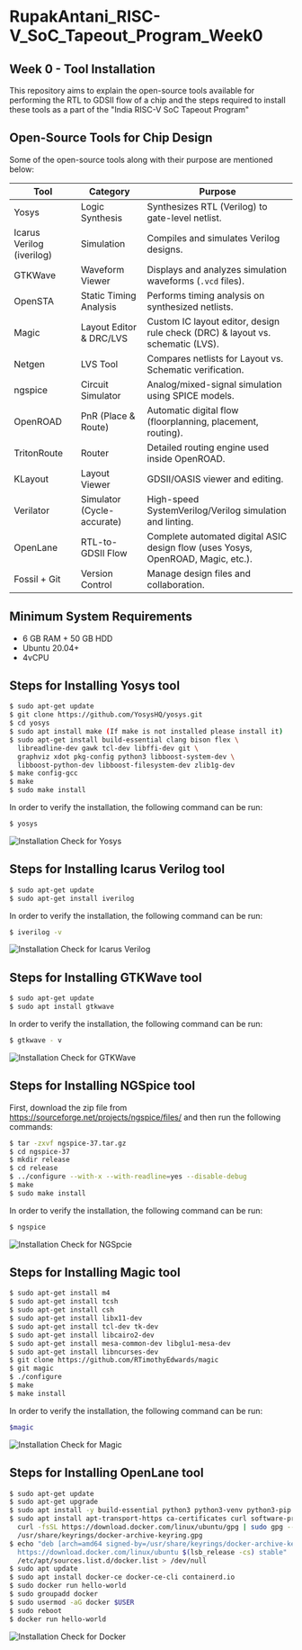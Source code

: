 # RupakAntani_RISC-V_SoC_Tapeout_Program_Week0
## Week 0 - Tool Installation

This repository aims to explain the open-source tools available for performing the RTL to GDSII flow of a chip and the steps required to install these tools as a part of the "India RISC-V SoC Tapeout Program"

## Open-Source Tools for Chip Design ##

Some of the open-source tools along with their purpose are mentioned below:

| Tool         | Category                 | Purpose                                                                 |
|--------------|--------------------------|-------------------------------------------------------------------------|
| Yosys        | Logic Synthesis          | Synthesizes RTL (Verilog) to gate-level netlist.                        |
| Icarus Verilog (iverilog) | Simulation               | Compiles and simulates Verilog designs.                                |
| GTKWave      | Waveform Viewer          | Displays and analyzes simulation waveforms (`.vcd` files).              |
| OpenSTA      | Static Timing Analysis   | Performs timing analysis on synthesized netlists.                       |
| Magic        | Layout Editor & DRC/LVS  | Custom IC layout editor, design rule check (DRC) & layout vs. schematic (LVS). |
| Netgen       | LVS Tool                 | Compares netlists for Layout vs. Schematic verification.                 |
| ngspice      | Circuit Simulator        | Analog/mixed-signal simulation using SPICE models.                       |
| OpenROAD     | PnR (Place & Route)      | Automatic digital flow (floorplanning, placement, routing).              |
| TritonRoute  | Router                   | Detailed routing engine used inside OpenROAD.                            |
| KLayout      | Layout Viewer            | GDSII/OASIS viewer and editing.                                          |
| Verilator    | Simulator (Cycle-accurate)| High-speed SystemVerilog/Verilog simulation and linting.                 |
| OpenLane     | RTL-to-GDSII Flow        | Complete automated digital ASIC design flow (uses Yosys, OpenROAD, Magic, etc.). |
| Fossil + Git | Version Control          | Manage design files and collaboration.                                   |

## Minimum System Requirements ##

- 6 GB RAM + 50 GB HDD
- Ubuntu 20.04+
- 4vCPU

## Steps for Installing Yosys tool ##

```bash
$ sudo apt-get update
$ git clone https://github.com/YosysHQ/yosys.git
$ cd yosys
$ sudo apt install make (If make is not installed please install it)
$ sudo apt-get install build-essential clang bison flex \
  libreadline-dev gawk tcl-dev libffi-dev git \
  graphviz xdot pkg-config python3 libboost-system-dev \
  libboost-python-dev libboost-filesystem-dev zlib1g-dev
$ make config-gcc
$ make
$ sudo make install
```

In order to verify the installation, the following command can be run:

```bash
$ yosys
```
![Installation Check for Yosys](yosys.png)

## Steps for Installing Icarus Verilog tool ##

```bash
$ sudo apt-get update
$ sudo apt-get install iverilog
```

In order to verify the installation, the following command can be run:

```bash
$ iverilog -v
```

![Installation Check for Icarus Verilog](iverilog.png)

## Steps for Installing GTKWave tool ##

```bash
$ sudo apt-get update
$ sudo apt install gtkwave
```

In order to verify the installation, the following command can be run:

```bash
$ gtkwave - v
```

![Installation Check for GTKWave](gtkwave.png)

## Steps for Installing NGSpice tool ##

First, download the zip file from https://sourceforge.net/projects/ngspice/files/ and then run the following commands:

```bash
$ tar -zxvf ngspice-37.tar.gz
$ cd ngspice-37
$ mkdir release
$ cd release
$ ../configure --with-x --with-readline=yes --disable-debug
$ make
$ sudo make install
```

In order to verify the installation, the following command can be run:

```bash
$ ngspice
```

![Installation Check for NGSpcie](ngspice.png)

## Steps for Installing Magic tool ##

```bash
$ sudo apt-get install m4
$ sudo apt-get install tcsh
$ sudo apt-get install csh
$ sudo apt-get install libx11-dev
$ sudo apt-get install tcl-dev tk-dev
$ sudo apt-get install libcairo2-dev
$ sudo apt-get install mesa-common-dev libglu1-mesa-dev
$ sudo apt-get install libncurses-dev
$ git clone https://github.com/RTimothyEdwards/magic
$ git magic
$ ./configure
$ make
$ make install
```

In order to verify the installation, the following command can be run:

```bash
$magic
```

![Installation Check for Magic](magic.png)

## Steps for Installing OpenLane tool ##

```bash
$ sudo apt-get update
$ sudo apt-get upgrade
$ sudo apt install -y build-essential python3 python3-venv python3-pip make git
$ sudo apt install apt-transport-https ca-certificates curl software-properties-common
  curl -fsSL https://download.docker.com/linux/ubuntu/gpg | sudo gpg --dearmor -o
  /usr/share/keyrings/docker-archive-keyring.gpg
$ echo "deb [arch=amd64 signed-by=/usr/share/keyrings/docker-archive-keyring.gpg]
  https://download.docker.com/linux/ubuntu $(lsb_release -cs) stable" | sudo tee
  /etc/apt/sources.list.d/docker.list > /dev/null
$ sudo apt update
$ sudo apt install docker-ce docker-ce-cli containerd.io
$ sudo docker run hello-world
$ sudo groupadd docker
$ sudo usermod -aG docker $USER
$ sudo reboot
$ docker run hello-world
```

![Installation Check for Docker](docker.png)
